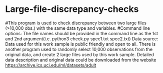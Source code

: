 # Large-file-discrepancy-checks
#This program is used to check discrepancy between two large files (>10,000 obs.) with the same data type and variables.
#Command line options: The file names should be provided in the command line as the 1st and 2nd argument(i.e. python3 check.py spec1.txt spec2.txt)
Data source: Data used for this work sample is public friendly and open to all. There is another program used to randomly select 10,000 observations from the original data, and create 2 large files used by this work sample. Detailed data description and original data could be downloaded from the website https://archive.ics.uci.edu/ml/datasets/adult
